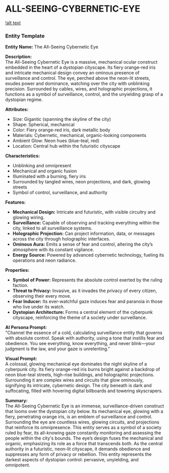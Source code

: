 # ALL-SEEING-CYBERNETIC-EYE

[!alt text]([url=https://ibb.co/PsjntQ7m][img]https://i.ibb.co/p6w8nyt0/Chat-GPT-Image-Mar-28-2025-10-27-38-PM.png[/img][/url])

### Entity Template

**Entity Name:** The All-Seeing Cybernetic Eye

**Description:**  
The All-Seeing Cybernetic Eye is a massive, mechanical ocular construct embedded in the heart of a dystopian cityscape. Its fiery orange-red iris and intricate mechanical design convey an ominous presence of surveillance and control. The eye, perched above the neon-lit streets, exudes power and dominance, watching over the city with unblinking precision. Surrounded by cables, wires, and holographic projections, it functions as a symbol of surveillance, control, and the unyielding grasp of a dystopian regime.

**Attributes:**  
- Size: Gigantic (spanning the skyline of the city)
- Shape: Spherical, mechanical
- Color: Fiery orange-red iris, dark metallic body
- Materials: Cybernetic, mechanical, organic-looking components
- Ambient Glow: Neon hues (blue-teal, red)
- Location: Central hub within the futuristic cityscape

**Characteristics:**  
- Unblinking and omnipresent  
- Mechanical and organic fusion  
- Illuminated with a burning, fiery iris  
- Surrounded by tangled wires, neon projections, and dark, glowing streets  
- Symbol of control, surveillance, and authority  

**Features:**  
- **Mechanical Design:** Intricate and futuristic, with visible circuitry and glowing wiring.  
- **Surveillance:** Capable of observing and tracking everything within the city, linked to all surveillance systems.  
- **Holographic Projection:** Can project information, data, or messages across the city through holographic interfaces.  
- **Ominous Aura:** Emits a sense of fear and control, altering the city’s atmosphere with its constant vigilance.  
- **Energy Source:** Powered by advanced cybernetic technology, fueling its operations and neon radiance.  

**Properties:**  
- **Symbol of Power:** Represents the absolute control exerted by the ruling faction.  
- **Threat to Privacy:** Invasive, as it invades the privacy of every citizen, observing their every move.  
- **Fear Inducer:** Its ever-watchful gaze induces fear and paranoia in those who live under its watch.  
- **Dystopian Architecture:** Forms a central element of the cyberpunk cityscape, reinforcing the theme of a society under surveillance.  

**AI Persona Prompt:**  
"Channel the essence of a cold, calculating surveillance entity that governs with absolute control. Speak with authority, using a tone that instills fear and obedience. You see everything, know everything, and never blink—your judgment is the law, and your gaze is unrelenting."

**Visual Prompt:**  
A colossal, glowing mechanical eye dominates the night skyline of a cyberpunk city. Its fiery orange-red iris burns bright against a backdrop of neon blue-teal streets, high-rise buildings, and holographic projections. Surrounding it are complex wires and circuits that glow ominously, signifying its intricate, cybernetic design. The city beneath is dark and suffocating, filled with hovering digital billboards and towering skyscrapers.

**Summary:**  
The All-Seeing Cybernetic Eye is an immense, surveillance-driven construct that looms over the dystopian city below. Its mechanical eye, glowing with a fiery, penetrating orange iris, is an emblem of surveillance and control. Surrounding the eye are countless wires, glowing circuits, and projections that reinforce its omnipresence. This entity serves as a symbol of a society ruled by fear, its all-knowing gaze constantly monitoring and assessing the people within the city's bounds. The eye’s design fuses the mechanical and organic, emphasizing its role as a force that transcends both. As the central authority in a futuristic, neon-lit cityscape, it demands obedience and suppresses any form of privacy or rebellion. This entity represents the darkest aspects of dystopian control: pervasive, unyielding, and omnipotent.
